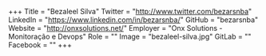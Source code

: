 +++
Title = "Bezaleel Silva"
Twitter = "http://www.twitter.com/bezarsnba"
LinkedIn = "https://www.linkedin.com/in/bezarsnba/"
GitHub = "bezarsnba"
Website = "http://onxsolutions.net/"
Employer = "Onx Solutions - Monitoração e Devops"
Role = ""
Image = "bezaleel-silva.jpg"
GitLab = ""
Facebook = ""
+++
